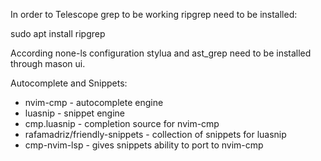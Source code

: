 In order to Telescope grep to be working ripgrep need to be installed:

sudo apt install ripgrep

According none-ls configuration stylua and ast_grep need to be installed through mason ui.

Autocomplete and Snippets:
- nvim-cmp - autocomplete engine
- luasnip - snippet engine
- cmp.luasnip - completion source for nvim-cmp
- rafamadriz/friendly-snippets - collection of snippets for luasnip
- cmp-nvim-lsp - gives snippets ability to port to nvim-cmp
